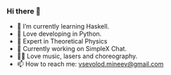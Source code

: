 ### Hi there 👋
- 👾 I’m currently learning Haskell.
- 🐍 Love developing in Python.
- 🧿 Expert in Theoretical Physics
- 🔭 Currently working on SimpleX Chat.
- 💃🏻 Love music, lasers and choreography.
- 📫 How to reach me: vsevolod.mineev@gmail.com


<!--
**vsevolod-mineev/vsevolod-mineev** is a ✨ _special_ ✨ repository because its `README.md` (this file) appears on your GitHub profile.

Here are some ideas to get you started:

- 🔭 I’m currently working on ...
- 🌱 I’m currently learning ...
- 👯 I’m looking to collaborate on ...
- 🤔 I’m looking for help with ...
- 💬 Ask me about ...
- 📫 How to reach me: ...
- 😄 Pronouns: ...
- ⚡ Fun fact: ...
-->
